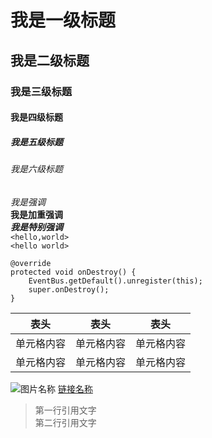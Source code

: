 # 我是一级标题
## 我是二级标题
### 我是三级标题
#### 我是四级标题
##### 我是五级标题
###### 我是六级标题
*我是强调*  
**我是加重强调**  
***我是特别强调***  
`<hello,world>`  
`<hello world>`  

```
@override
protected void onDestroy() {
    EventBus.getDefault().unregister(this);
    super.onDestroy();
}
```

 表头  | 表头  | 表头
 ---- | ----- | ------  
 单元格内容  | 单元格内容 | 单元格内容 
 单元格内容  | 单元格内容 | 单元格内容  
 
 ![图片名称](https://www.baidu.com/img/bd_logo1.png) 
 [链接名称](https://www.baidu.com/)  

> 第一行引用文字  
> 第二行引用文字
